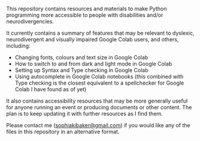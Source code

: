 This repository contains resources and materials to make Python programming more accessible to people with disabilities and/or neurodivergencies. 

It currently contains a summary of features that may be relevant to dyslexic, neurodivergent and visually impaired Google Colab users, and others, including:

- Changing fonts, colours and text size in Google Colab
- How to switch to and from dark and light mode in Google Colab
- Setting up Syntax and Type checking in Google Colab
- Using autocomplete in Google Colab notebooks (this combined with Type checking is the closest equivalent to a spellchecker for Google Colab I have found as of yet)

It also contains accessibility resources that may be more generally useful for anyone running an event or producing documents or other content. The plan is to keep updating it with further resources as I find them.

Please contact me (sophiakibaker@gmail.com) if you would like any of the files in this repository in an alternative format.
